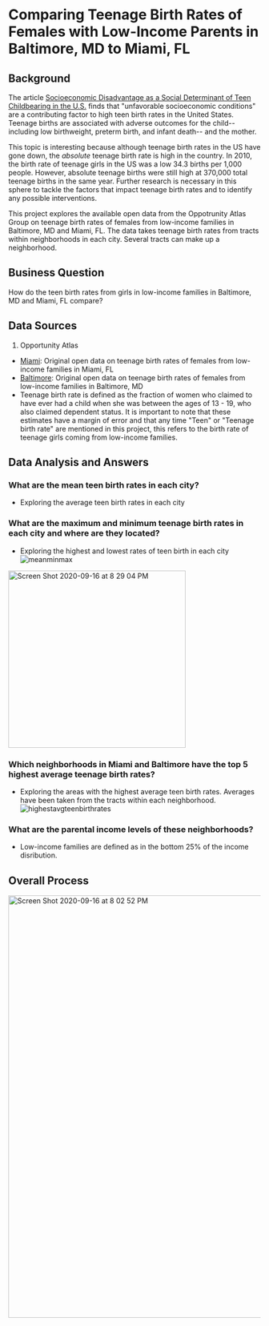 # Comparing Teenage Birth Rates of Females with Low-Income Parents in Baltimore, MD to Miami, FL
## Background
  The article [Socioeconomic Disadvantage as a Social Determinant of Teen Childbearing in the U.S.](https://www.ncbi.nlm.nih.gov/pmc/articles/PMC3562742/) finds that "unfavorable socioeconomic conditions" are a contributing factor to high teen birth rates in the United States. Teenage births are associated with adverse outcomes for the child-- including low birthweight, preterm birth, and infant death-- and the mother. 
  
  This topic is interesting because although teenage birth rates in the US have gone down, the _absolute_ teenage birth rate is  high in the country. In 2010, the birth rate of teenage girls in the US was a low 34.3 births per 1,000 people. However, absolute teenage births were still high at 370,000 total teenage births in the same year. Further research is necessary in this sphere to tackle the factors that impact teenage birth rates and to identify any possible interventions. 
  
  This project explores the available open data from the Oppotrunity Atlas Group on teenage birth rates of females from low-income families in Baltimore, MD and Miami, FL. The data takes teenage birth rates from tracts within neighborhoods in each city. Several tracts can make up a neighborhood.
  
  ## Business Question
How do the teen birth rates from girls in low-income families in Baltimore, MD and Miami, FL compare?

## Data Sources
1. Opportunity Atlas
  - [Miami](https://github.com/vickidecastro/comparing-baltimore-miami-teenage-birthrate-lowincome-parents/blob/master/shown_tract_teenbirth_rP_gF_p25%20miami.csv): Original open data on teenage birth rates of females from low-income families in Miami, FL
  - [Baltimore](https://github.com/vickidecastro/comparing-baltimore-miami-teenage-birthrate-lowincome-parents/blob/master/shown_tract_teenbirth_rP_gF_p25%20baltimore.csv): Original open data on teenage birth rates of females from low-income families in Baltimore, MD
  - Teenage birth rate is defined as the fraction of women who claimed to have ever had a child when she was between the ages of 13 - 19, who also claimed dependent status. It is important to note that these estimates have a margin of error and that any time "Teen" or "Teenage birth rate" are mentioned in this project, this refers to the birth rate of teenage girls coming from low-income families.
  
  ## Data Analysis and Answers
  ### What are the mean teen birth rates in each city? 
  - Exploring the average teen birth rates in each city
  ### What are the maximum and minimum teenage birth rates in each city and where are they located?
  - Exploring the highest and lowest rates of teen birth in each city 
 ![meanminmax](https://user-images.githubusercontent.com/70858878/93407536-74e5fd80-f860-11ea-9cfc-d6c5dda4c12e.png)

  <img width="354" alt="Screen Shot 2020-09-16 at 8 29 04 PM" src="https://user-images.githubusercontent.com/70858878/93405593-5e897300-f85b-11ea-81da-5f568364e5e7.png">
  
  ### Which neighborhoods in Miami and Baltimore have the top 5 highest average teenage birth rates? 
  - Exploring the areas with the highest average teen birth rates. Averages have been taken from the tracts within each neighborhood.
![highestavgteenbirthrates](https://user-images.githubusercontent.com/70858878/93407568-862f0a00-f860-11ea-9091-5c5d36fe6495.png)


  ### What are the parental income levels of these neighborhoods? 
 - Low-income families are defined as in the bottom 25% of the income disribution. 

## Overall Process
<img width="844" alt="Screen Shot 2020-09-16 at 8 02 52 PM" src="https://user-images.githubusercontent.com/70858878/93404989-c212a100-f859-11ea-8241-ab672cd1dab3.png">
